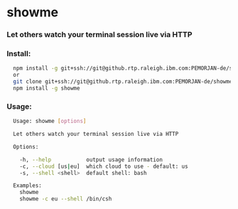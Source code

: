# showme

### Let others watch your terminal session live via HTTP

### Install:
```sh
  npm install -g git+ssh://git@github.rtp.raleigh.ibm.com:PEMORJAN-de/showme.git
  or
  git clone git+ssh://git@github.rtp.raleigh.ibm.com:PEMORJAN-de/showme.git
  npm install -g showme
```

### Usage:
```sh
  Usage: showme [options]

  Let others watch your terminal session live via HTTP

  Options:

    -h, --help           output usage information
    -c, --cloud [us|eu]  which cloud to use - default: us
    -s, --shell <shell>  default shell: bash

  Examples:
    showme
    showme -c eu --shell /bin/csh

```
